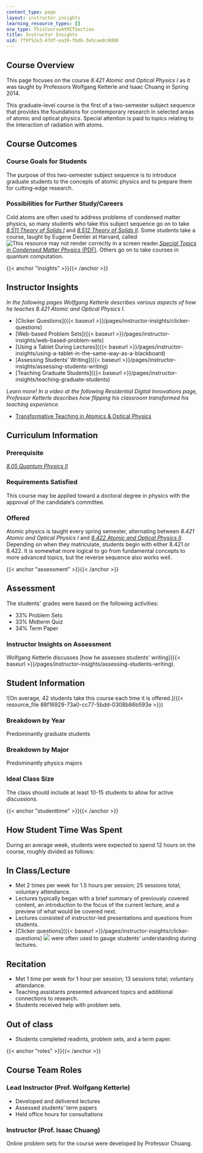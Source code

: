 ```yaml
---
content_type: page
layout: instructor_insights
learning_resource_types: []
ocw_type: ThisCourseAtMITSection
title: Instructor Insights
uid: 7f9f52e3-47df-ea39-fbdb-3e5cae0c0d88
---
```


Course Overview
---------------

This page focuses on the course _8.421 Atomic and Optical Physics I_ as it was taught by Professors Wolfgang Ketterle and Isaac Chuang in Spring 2014.

This graduate-level course is the first of a two-semester subject sequence that provides the foundations for contemporary research in selected areas of atomic and optical physics. Special attention is paid to topics relating to the interaction of radiation with atoms.

Course Outcomes
---------------

### Course Goals for Students

The purpose of this two-semester subject sequence is to introduce graduate students to the concepts of atomic physics and to prepare them for cutting-edge research.

### Possibilities for Further Study/Careers

Cold atoms are often used to address problems of condensed matter physics, so many students who take this subject sequence go on to take [_8.511 Theory of Solids I_](/courses/8-511-theory-of-solids-i-fall-2004/) and [_8.512 Theory of Solids II_](/courses/8-512-theory-of-solids-ii-spring-2009/). Some students take a course, taught by Eugene Demler at Harvard, called ![This resource may not render correctly in a screen reader.](/images/inacessible.gif)[_Special Topics in Condensed Matter Physics_ (PDF)](http://cmt.harvard.edu/demler/TEACHING/p268r_2012.pdf). Others go on to take courses in quantum computation.

{{< anchor "insights" >}}{{< /anchor >}}

Instructor Insights
-------------------

_In the following pages Wolfgang Ketterle describes various aspects of how he teaches _8.421 Atomic and Optical Physics I_._

*   [Clicker Questions]({{< baseurl >}}/pages/instructor-insights/clicker-questions)
*   [Web-based Problem Sets]({{< baseurl >}}/pages/instructor-insights/web-based-problem-sets)
*   [Using a Tablet During Lectures]({{< baseurl >}}/pages/instructor-insights/using-a-tablet-in-the-same-way-as-a-blackboard)
*   [Assessing Students' Writing]({{< baseurl >}}/pages/instructor-insights/assessing-students-writing)
*   [Teaching Graduate Students]({{< baseurl >}}/pages/instructor-insights/teaching-graduate-students)

_Learn more! In a video at the following Residential Digital Innovations page, Professor Ketterle describes how flipping his classroom transformed his teaching experience._

*   [Transformative Teaching in Atomics & Optical Physics](https://openlearning.mit.edu/campus/digital-innovations/transformative-teaching-atomics-optical-physics)

Curriculum Information
----------------------

### Prerequisite

[_8.05 Quantum Physics II_](/courses/8-05-quantum-physics-ii-fall-2013/)

### Requirements Satisfied

This course may be applied toward a doctoral degree in physics with the approval of the candidate’s committee.

### Offered

Atomic physics is taught every spring semester, alternating between _8.421 Atomic and Optical Physics I_ and [_8.422 Atomic and Optical Physics II_](/courses/8-422-atomic-and-optical-physics-ii-spring-2013/). Depending on when they matriculate, students begin with either 8.421 or 8.422. It is somewhat more logical to go from fundamental concepts to more advanced topics, but the reverse sequence also works well.

{{< anchor "assessment" >}}{{< /anchor >}}

Assessment
----------

The students' grades were based on the following activities:

- 33% Problem Sets
- 33% Midterm Quiz
- 34% Term Paper


### Instructor Insights on Assessment
Wolfgang Ketterle discusses [how he assesses students’ writing]({{< baseurl >}}/pages/instructor-insights/assessing-students-writing).

Student Information
-------------------

![On average, 42 students take this course each time it is offered.]({{< resource_file 88f16929-73a0-cc77-5bdd-0308b86b593e >}})

### Breakdown by Year

Predominantly graduate students

### Breakdown by Major

Predominantly physics majors

### Ideal Class Size

The class should include at least 10-15 students to allow for active discussions. 

{{< anchor "studenttime" >}}{{< /anchor >}}

How Student Time Was Spent
--------------------------

During an average week, students were expected to spend 12 hours on the course, roughly divided as follows:

In Class/Lecture
----------------

*   Met 2 times per week for 1.5 hours per session; 25 sessions total; voluntary attendance.
*   Lectures typically began with a brief summary of previously covered content, an introduction to the focus of the current lecture, and a preview of what would be covered next.
*   Lectures consisted of instructor-led presentations and questions from students.
*   [Clicker questions]({{< baseurl >}}/pages/instructor-insights/clicker-questions) ![](/images/educator/icon-question-clickq.png) were often used to gauge students’ understanding during lectures.

Recitation
----------

*   Met 1 time per week for 1 hour per session; 13 sessions total; voluntary attendance.
*   Teaching assistants presented advanced topics and additional connections to research.
*   Students received help with problem sets.

Out of class
------------

*   Students completed readints, problem sets, and a term paper.

{{< anchor "roles" >}}{{< /anchor >}}

Course Team Roles
-----------------

### Lead Instructor (Prof. Wolfgang Ketterle)

*   Developed and delivered lectures
*   Assessed students’ term papers
*   Held office hours for consultations

### Instructor (Prof. Isaac Chuang)

Online problem sets for the course were developed by Professor Chuang.